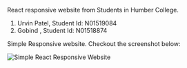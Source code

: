 React responsive website from Students in Humber College.

1) Urvin Patel, Student Id: N01519084
2) Gobind , Student Id: N01518874


Simple Responsive website. Checkout the screenshot below:

![Simple React Responsive Website](https://user-images.githubusercontent.com/98564245/181669028-e68bf910-371a-4910-a568-4d8d7be9d2a3.JPG)
